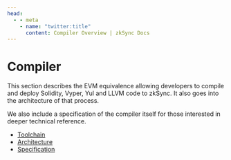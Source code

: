 ```yaml
---
head:
  - - meta
    - name: "twitter:title"
      content: Compiler Overview | zkSync Docs
---
```


# Compiler

This section describes the EVM equivalence allowing developers to compile and deploy Solidity, Vyper, Yul and LLVM code to zkSync. It also goes into the architecture of that process.

We also include a specification of the compiler itself for those interested in deeper technical reference.

- [Toolchain](./toolchain/README.md)
- [Architecture](./architecture/README.md)
- [Specification](./specification/README.md)

